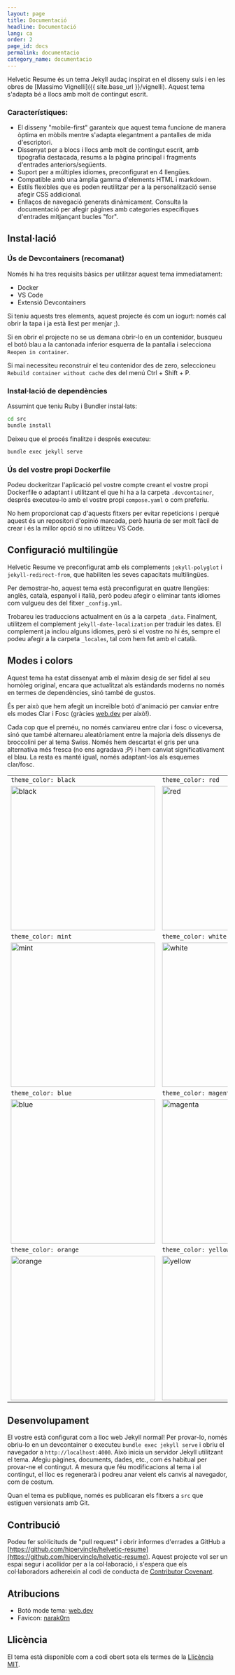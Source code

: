 ```yaml
---
layout: page
title: Documentació
headline: Documentació
lang: ca
order: 2
page_id: docs
permalink: documentacio
category_name: documentacio
---
```


Helvetic Resume és un tema Jekyll audaç inspirat en el disseny suís i en les obres de [Massimo Vignelli]({{ site.base_url }}/vignelli). Aquest tema s'adapta bé a llocs amb molt de contingut escrit.

### Característiques:
* El disseny "mobile-first" garanteix que aquest tema funcione de manera òptima en mòbils mentre s'adapta elegantment a pantalles de mida d'escriptori.
* Dissenyat per a blocs i llocs amb molt de contingut escrit, amb tipografia destacada, resums a la pàgina principal i fragments d'entrades anteriors/següents.
* Suport per a múltiples idiomes, preconfigurat en 4 llengües.
* Compatible amb una àmplia gamma d'elements HTML i markdown.
* Estils flexibles que es poden reutilitzar per a la personalització sense afegir CSS addicional.
* Enllaços de navegació generats dinàmicament. Consulta la documentació per afegir pàgines amb categories específiques d'entrades mitjançant bucles "for".

## Instal·lació

### Ús de Devcontainers (recomanat)
Només hi ha tres requisits bàsics per utilitzar aquest tema immediatament:
- Docker
- VS Code
- Extensió Devcontainers

Si teniu aquests tres elements, aquest projecte és com un iogurt: només cal obrir la tapa i ja està llest per menjar ;).

Si en obrir el projecte no se us demana obrir-lo en un contenidor, busqueu el botó blau a la cantonada inferior esquerra de la pantalla i selecciona `Reopen in container`.

Si mai necessiteu reconstruir el teu contenidor des de zero, seleccioneu `Rebuild container without cache` des del menú Ctrl + Shift + P.

### Instal·lació de dependències
Assumint que teniu Ruby i Bundler instal·lats: 
```bash
cd src
bundle install
```

Deixeu que el procés finalitze i després executeu:
```bash
bundle exec jekyll serve
```

### Ús del vostre propi Dockerfile
Podeu dockeritzar l'aplicació pel vostre compte creant el vostre propi Dockerfile o adaptant i utilitzant el que hi ha a la carpeta `.devcontainer`, després executeu-lo amb el vostre propi `compose.yaml` o com preferiu.

No hem proporcionat cap d'aquests fitxers per evitar repeticions i perquè aquest és un repositori d'opinió marcada, però hauria de ser molt fàcil de crear i és la millor opció si no utilitzeu VS Code.

## Configuració multilingüe
Helvetic Resume ve preconfigurat amb els complements `jekyll-polyglot` i `jekyll-redirect-from`, que habiliten les seves capacitats multilingües.

Per demostrar-ho, aquest tema està preconfigurat en quatre llengües: anglès, català, espanyol i italià, però podeu afegir o eliminar tants idiomes com vulgueu des del fitxer `_config.yml`.

Trobareu les traduccions actualment en ús a la carpeta `_data`. Finalment, utilitzem el complement `jekyll-date-localization` per traduir les dates. El complement ja inclou alguns idiomes, però si el vostre no hi és, sempre el podeu afegir a la carpeta `_locales`, tal com hem fet amb el català.

## Modes i colors
Aquest tema ha estat dissenyat amb el màxim desig de ser fidel al seu homòleg original, encara que actualitzat als estàndards moderns no només en termes de dependències, sinó també de gustos.

És per això que hem afegit un increïble botó d'animació per canviar entre els modes Clar i Fosc (gràcies [web.dev](https://web.dev/patterns/theming/theme-switch) per això!).

Cada cop que el preméu, no només canviareu entre clar i fosc o viceversa, sinó que també alternareu aleatòriament entre la majoria dels dissenys de broccolini per al tema Swiss. Només hem descartat el gris per una alternativa més fresca (no ens agradava ;P) i hem canviat significativament el blau. La resta es manté igual, només adaptant-los als esquemes clar/fosc.

|                                                                                                                                          |                                                                                                                                          |
|:-----------------------------------------------------------------------------------------------------------------------------------------|:-----------------------------------------------------------------------------------------------------------------------------------------|
| `theme_color: black`                                                                                                                     | `theme_color: red`                                                                                                                       |
| <img width="330" alt="black" src="{{ site.base_url }}/assets/images/theme_black.png">  | <img width="330" alt="red" src="{{ site.base_url }}/assets/images/theme_red.png">    |
| `theme_color: mint`                                                                                                                     | `theme_color: white`                                                                                                                      |
| <img width="330" alt="mint" src="{{ site.base_url }}/assets/images/theme_mint.png">  | <img width="330" alt="white" src="{{ site.base_url }}/assets/images/theme_white.png">   |
| `theme_color: blue`                                                                                                                      | `theme_color: magenta`                                                                                                                      |
| <img width="330" alt="blue" src="{{ site.base_url }}/assets/images/theme_blue.png">   | <img width="330" alt="magenta" src="{{ site.base_url }}/assets/images/theme_magenta.png">   |
| `theme_color: orange`                                                                                                                    | `theme_color: yellow`                                                                                                                    |
| <img width="330" alt="orange" src="{{ site.base_url }}/assets/images/theme_orange.png"> | <img width="330" alt="yellow" src="{{ site.base_url }}/assets/images/theme_yellow.png"> |

## Desenvolupament
El vostre està configurat com a lloc web Jekyll normal! Per provar-lo, només obriu-lo en un devcontainer o executeu `bundle exec jekyll serve` i obriu el navegador a `http://localhost:4000`. Això inicia un servidor Jekyll utilitzant el tema. Afegiu pàgines, documents, dades, etc., com és habitual per provar-ne el contingut. A mesura que féu modificacions al tema i al contingut, el lloc es regenerarà i podreu anar veient els canvis al navegador, com de costum.

Quan el tema es publique, només es publicaran els fitxers a `src` que estiguen versionats amb Git.

## Contribució
Podeu fer sol·licituds de "pull request" i obrir informes d'errades a GitHub a [https://github.com/hipervincle/helvetic-resume](https://github.com/hipervincle/helvetic-resume). Aquest projecte vol ser un espai segur i acollidor per a la col·laboració, i s'espera que els col·laboradors adhereixin al codi de conducta de [Contributor Covenant](http://contributor-covenant.org).

## Atribucions
- Botó mode tema: [web.dev](https://web.dev/patterns/theming/theme-switch)
- Favicon: [narak0rn](https://www.flaticon.com/free-icons/swiss-army-knife)

## Llicència
El tema està disponible com a codi obert sota els termes de la [Llicència MIT](http://opensource.org/licenses/MIT).
